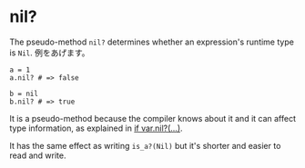 # nil?

The pseudo-method `nil?` determines whether an expression's runtime type is `Nil`. 例をあげます。

```crystal
a = 1
a.nil? # => false

b = nil
b.nil? # => true
```

It is a pseudo-method because the compiler knows about it and it can affect type information, as explained in [if var.nil?(...)](if_var_nil.html).

It has the same effect as writing `is_a?(Nil)` but it's shorter and easier to read and write.

